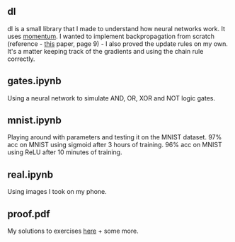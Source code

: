 ## dl

dl is a small library that I made to understand how neural networks work. It uses [momentum](https://distill.pub/2017/momentum/). I wanted to implement backpropagation from scratch (reference - [this](http://www.cs.utoronto.ca/~ilya/pubs/ilya_sutskever_phd_thesis.pdf) paper, page 9) - I also proved the update rules on my own. It's a matter keeping track of the gradients and using the chain rule correctly.
## gates.ipynb

Using a neural network to simulate AND, OR, XOR and NOT logic gates.

## mnist.ipynb

Playing around with parameters and testing it on the MNIST dataset. 97% acc on MNIST using sigmoid after 3 hours of training. 96% acc on MNIST using ReLU after 10 minutes of training. 

## real.ipynb

Using images I took on my phone.

## proof.pdf

My solutions to exercises [here](neuralnetworksanddeeplearning.com) + some more. 
